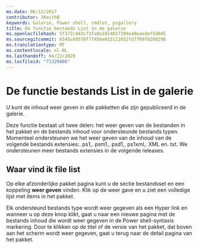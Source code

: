 ```yaml
---
ms.date: 06/12/2017
contributor: JKeithB
keywords: Galerie, Power shell, cmdlet, psgallery
title: De functie bestands List in de galerie
ms.openlocfilehash: 5f372c943c73fa8e1014657394e40eaedef5d045
ms.sourcegitcommit: 6545c60578f7745be015111052fd7769f8289296
ms.translationtype: MT
ms.contentlocale: nl-NL
ms.lasthandoff: 04/22/2020
ms.locfileid: "71329006"
---
```

# <a name="filelist-feature-in-the-gallery"></a>De functie bestands List in de galerie

U kunt de inhoud weer geven in alle pakketten die zijn gepubliceerd in de galerie.

Deze functie bestaat uit twee delen: het weer geven van de bestanden in het pakket en de bestands inhoud voor ondersteunde bestands typen. Momenteel ondersteunen we het weer geven van de inhoud van de volgende bestands extensies:. ps1,. psm1,. psd1,. ps1xml,. XML en. txt. We ondersteunen meer bestands extensies in de volgende releases.

## <a name="where-to-find-filelist"></a>Waar vind ik file list

Op elke afzonderlijke pakket pagina kunt u de sectie bestandsset en een koppeling **weer geven** vinden. Klik op de weer gave en u ziet een volledige lijst met items in het pakket.

Elk ondersteund bestands type wordt weer gegeven als een Hyper link en wanneer u op deze knop klikt, gaat u naar een nieuwe pagina met de bestands inhoud die wordt weer gegeven in de Power shell-syntaxis markering. Door te klikken op de titel of de versie van het pakket, dat boven aan het scherm wordt weer gegeven, gaat u terug naar de detail pagina van het pakket.
